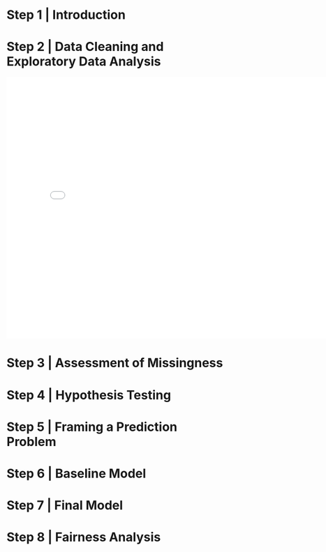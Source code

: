 # Step 1 | Introduction
# Step 2 | Data Cleaning and Exploratory Data Analysis

<iframe
  src="cause_category_count.html"
  width="800"
  height="600"
  frameborder="0"
></iframe>


# Step 3 | Assessment of Missingness
# Step 4 | Hypothesis Testing
# Step 5 | Framing a Prediction Problem
# Step 6 | Baseline Model
# Step 7 | Final Model
# Step 8 | Fairness Analysis
